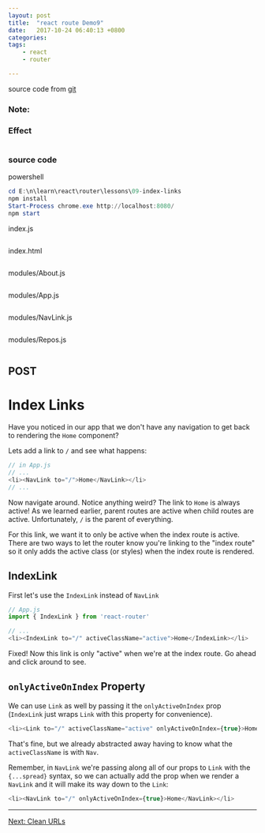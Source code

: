 ```yaml
---
layout: post
title:  "react route Demo9"
date:   2017-10-24 06:40:13 +0800
categories:  
tags: 
    - react
    - router

---  
```


source code from [git](https://github.com/reactjs/react-router-tutorial/tree/master/lessons/09-index-links)

### Note: ###



### Effect ###

![]()

### source code ###
powershell
```powershell
cd E:\n\learn\react\router\lessons\09-index-links
npm install
Start-Process chrome.exe http://localhost:8080/
npm start
```
index.js
```javascript 

```

index.html
```html  

```

modules/About.js
```javascript 

```

modules/App.js
```javascript 

```

modules/NavLink.js
```javascript 

```

modules/Repos.js
```javascript 

```


## POST ##

# Index Links

Have you noticed in our app that we don't have any navigation to get
back to rendering the `Home` component?

Lets add a link to `/` and see what happens:

```js
// in App.js
// ...
<li><NavLink to="/">Home</NavLink></li>
// ...
```

Now navigate around. Notice anything weird? The link to `Home` is always
active! As we learned earlier, parent routes are active when child routes
are active. Unfortunately, `/` is the parent of everything.

For this link, we want it to only be active when the index route is
active. There are two ways to let the router know you're linking to the
"index route" so it only adds the active class (or styles) when the
index route is rendered.

## IndexLink

First let's use the `IndexLink` instead of `NavLink`

```js
// App.js
import { IndexLink } from 'react-router'

// ...
<li><IndexLink to="/" activeClassName="active">Home</IndexLink></li>
```

Fixed! Now this link is only "active" when we're at the index route. Go
ahead and click around to see.

## `onlyActiveOnIndex` Property

We can use `Link` as well by passing it the `onlyActiveOnIndex` prop
(`IndexLink` just wraps `Link` with this property for convenience).

```js
<li><Link to="/" activeClassName="active" onlyActiveOnIndex={true}>Home</Link></li>
```

That's fine, but we already abstracted away having to know what the
`activeClassName` is with `Nav`.

Remember, in `NavLink` we're passing along all of our props to `Link` with
the `{...spread}` syntax, so we can actually add the prop when we render
a `NavLink` and it will make its way down to the `Link`:

```js
<li><NavLink to="/" onlyActiveOnIndex={true}>Home</NavLink></li>
```

---

[Next: Clean URLs](../10-clean-urls/)